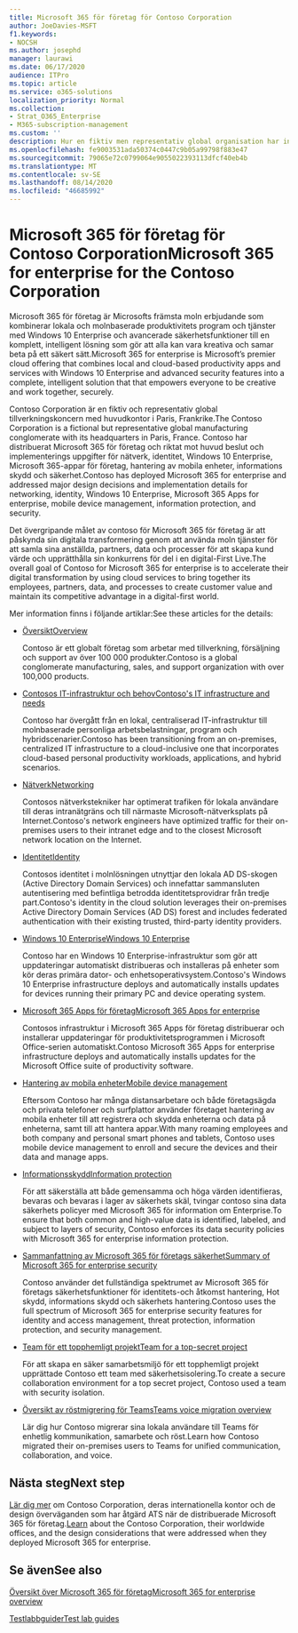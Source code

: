 ```yaml
---
title: Microsoft 365 för företag för Contoso Corporation
author: JoeDavies-MSFT
f1.keywords:
- NOCSH
ms.author: josephd
manager: laurawi
ms.date: 06/17/2020
audience: ITPro
ms.topic: article
ms.service: o365-solutions
localization_priority: Normal
ms.collection:
- Strat_O365_Enterprise
- M365-subscription-management
ms.custom: ''
description: Hur en fiktiv men representativ global organisation har infört Microsoft 365 för företag.
ms.openlocfilehash: fe9003531ada50374c0447c9b05a99798f883e47
ms.sourcegitcommit: 79065e72c0799064e9055022393113dfcf40eb4b
ms.translationtype: MT
ms.contentlocale: sv-SE
ms.lasthandoff: 08/14/2020
ms.locfileid: "46685992"
---
```

# <a name="microsoft-365-for-enterprise-for-the-contoso-corporation"></a><span data-ttu-id="3ba6d-103">Microsoft 365 för företag för Contoso Corporation</span><span class="sxs-lookup"><span data-stu-id="3ba6d-103">Microsoft 365 for enterprise for the Contoso Corporation</span></span>

<span data-ttu-id="3ba6d-104">Microsoft 365 för företag är Microsofts främsta moln erbjudande som kombinerar lokala och molnbaserade produktivitets program och tjänster med Windows 10 Enterprise och avancerade säkerhetsfunktioner till en komplett, intelligent lösning som gör att alla kan vara kreativa och samar beta på ett säkert sätt.</span><span class="sxs-lookup"><span data-stu-id="3ba6d-104">Microsoft 365 for enterprise is Microsoft’s premier cloud offering that combines local and cloud-based productivity apps and services with Windows 10 Enterprise and advanced security features into a complete, intelligent solution that that empowers everyone to be creative and work together, securely.</span></span> 

<span data-ttu-id="3ba6d-105">Contoso Corporation är en fiktiv och representativ global tillverkningskoncern med huvudkontor i Paris, Frankrike.</span><span class="sxs-lookup"><span data-stu-id="3ba6d-105">The Contoso Corporation is a fictional but representative global manufacturing conglomerate with its headquarters in Paris, France.</span></span> <span data-ttu-id="3ba6d-106">Contoso har distribuerat Microsoft 365 för företag och riktat mot huvud beslut och implementerings uppgifter för nätverk, identitet, Windows 10 Enterprise, Microsoft 365-appar för företag, hantering av mobila enheter, informations skydd och säkerhet.</span><span class="sxs-lookup"><span data-stu-id="3ba6d-106">Contoso has deployed Microsoft 365 for enterprise and addressed major design decisions and implementation details for networking, identity, Windows 10 Enterprise, Microsoft 365 Apps for enterprise, mobile device management, information protection, and security.</span></span> 

<span data-ttu-id="3ba6d-107">Det övergripande målet av contoso för Microsoft 365 för företag är att påskynda sin digitala transformering genom att använda moln tjänster för att samla sina anställda, partners, data och processer för att skapa kund värde och upprätthålla sin konkurrens för del i en digital-First Live.</span><span class="sxs-lookup"><span data-stu-id="3ba6d-107">The overall goal of Contoso for Microsoft 365 for enterprise is to accelerate their digital transformation by using cloud services to bring together its employees, partners, data, and processes to create customer value and maintain its competitive advantage in a digital-first world.</span></span>

<span data-ttu-id="3ba6d-108">Mer information finns i följande artiklar:</span><span class="sxs-lookup"><span data-stu-id="3ba6d-108">See these articles for the details:</span></span>

- [<span data-ttu-id="3ba6d-109">Översikt</span><span class="sxs-lookup"><span data-stu-id="3ba6d-109">Overview</span></span>](contoso-overview.md)

  <span data-ttu-id="3ba6d-110">Contoso är ett globalt företag som arbetar med tillverkning, försäljning och support av över 100 000 produkter.</span><span class="sxs-lookup"><span data-stu-id="3ba6d-110">Contoso is a global conglomerate manufacturing, sales, and support organization with over 100,000 products.</span></span>

- [<span data-ttu-id="3ba6d-111">Contosos IT-infrastruktur och behov</span><span class="sxs-lookup"><span data-stu-id="3ba6d-111">Contoso's IT infrastructure and needs</span></span>](contoso-infra-needs.md)

  <span data-ttu-id="3ba6d-112">Contoso har övergått från en lokal, centraliserad IT-infrastruktur till molnbaserade personliga arbetsbelastningar, program och hybridscenarier.</span><span class="sxs-lookup"><span data-stu-id="3ba6d-112">Contoso has been transitioning from an on-premises, centralized IT infrastructure to a cloud-inclusive one that incorporates cloud-based personal productivity workloads, applications, and hybrid scenarios.</span></span>

- [<span data-ttu-id="3ba6d-113">Nätverk</span><span class="sxs-lookup"><span data-stu-id="3ba6d-113">Networking</span></span>](contoso-networking.md)

  <span data-ttu-id="3ba6d-114">Contosos nätverkstekniker har optimerat trafiken för lokala användare till deras intranätgräns och till närmaste Microsoft-nätverksplats på Internet.</span><span class="sxs-lookup"><span data-stu-id="3ba6d-114">Contoso's network engineers have optimized traffic for their on-premises users to their intranet edge and to the closest Microsoft network location on the Internet.</span></span>

- [<span data-ttu-id="3ba6d-115">Identitet</span><span class="sxs-lookup"><span data-stu-id="3ba6d-115">Identity</span></span>](contoso-identity.md)

  <span data-ttu-id="3ba6d-116">Contosos identitet i molnlösningen utnyttjar den lokala AD DS-skogen (Active Directory Domain Services) och innefattar sammansluten autentisering med befintliga betrodda identitetsprovidrar från tredje part.</span><span class="sxs-lookup"><span data-stu-id="3ba6d-116">Contoso's identity in the cloud solution leverages their on-premises Active Directory Domain Services (AD DS) forest and includes federated authentication with their existing trusted, third-party identity providers.</span></span>

- [<span data-ttu-id="3ba6d-117">Windows 10 Enterprise</span><span class="sxs-lookup"><span data-stu-id="3ba6d-117">Windows 10 Enterprise</span></span>](contoso-win10.md)

  <span data-ttu-id="3ba6d-118">Contoso har en Windows 10 Enterprise-infrastruktur som gör att uppdateringar automatiskt distribueras och installeras på enheter som kör deras primära dator- och enhetsoperativsystem.</span><span class="sxs-lookup"><span data-stu-id="3ba6d-118">Contoso's Windows 10 Enterprise infrastructure deploys and automatically installs updates for devices running their primary PC and device operating system.</span></span>

- [<span data-ttu-id="3ba6d-119">Microsoft 365 Apps för företag</span><span class="sxs-lookup"><span data-stu-id="3ba6d-119">Microsoft 365 Apps for enterprise</span></span>](contoso-o365pp.md)

  <span data-ttu-id="3ba6d-120">Contosos infrastruktur i Microsoft 365 Apps för företag distribuerar och installerar uppdateringar för produktivitetsprogrammen i Microsoft Office-serien automatiskt.</span><span class="sxs-lookup"><span data-stu-id="3ba6d-120">Contoso Microsoft 365 Apps for enterprise infrastructure deploys and automatically installs updates for the Microsoft Office suite of productivity software.</span></span>

- [<span data-ttu-id="3ba6d-121">Hantering av mobila enheter</span><span class="sxs-lookup"><span data-stu-id="3ba6d-121">Mobile device management</span></span>](contoso-mdm.md)

  <span data-ttu-id="3ba6d-122">Eftersom Contoso har många distansarbetare och både företagsägda och privata telefoner och surfplattor använder företaget hantering av mobila enheter till att registrera och skydda enheterna och data på enheterna, samt till att hantera appar.</span><span class="sxs-lookup"><span data-stu-id="3ba6d-122">With many roaming employees and both company and personal smart phones and tablets, Contoso uses mobile device management to enroll and secure the devices and their data and manage apps.</span></span>

- [<span data-ttu-id="3ba6d-123">Informationsskydd</span><span class="sxs-lookup"><span data-stu-id="3ba6d-123">Information protection</span></span>](contoso-info-protect.md)

  <span data-ttu-id="3ba6d-124">För att säkerställa att både gemensamma och höga värden identifieras, bevaras och bevaras i lager av säkerhets skäl, tvingar contoso sina data säkerhets policyer med Microsoft 365 för information om Enterprise.</span><span class="sxs-lookup"><span data-stu-id="3ba6d-124">To ensure that both common and high-value data is identified, labeled, and subject to layers of security, Contoso enforces its data security policies with Microsoft 365 for enterprise information protection.</span></span>

- [<span data-ttu-id="3ba6d-125">Sammanfattning av Microsoft 365 för företags säkerhet</span><span class="sxs-lookup"><span data-stu-id="3ba6d-125">Summary of Microsoft 365 for enterprise security</span></span>](contoso-security-summary.md)

  <span data-ttu-id="3ba6d-126">Contoso använder det fullständiga spektrumet av Microsoft 365 för företags säkerhetsfunktioner för identitets-och åtkomst hantering, Hot skydd, informations skydd och säkerhets hantering.</span><span class="sxs-lookup"><span data-stu-id="3ba6d-126">Contoso uses the full spectrum of Microsoft 365 for enterprise security features for identity and access management, threat protection, information protection, and security management.</span></span>

- [<span data-ttu-id="3ba6d-127">Team för ett topphemligt projekt</span><span class="sxs-lookup"><span data-stu-id="3ba6d-127">Team for a top-secret project</span></span>](../solutions/contoso-team-for-top-secret-project.md)

  <span data-ttu-id="3ba6d-128">För att skapa en säker samarbetsmiljö för ett topphemligt projekt upprättade Contoso ett team med säkerhetsisolering.</span><span class="sxs-lookup"><span data-stu-id="3ba6d-128">To create a secure collaboration environment for a top secret project, Contoso used a team with security isolation.</span></span>

- [<span data-ttu-id="3ba6d-129">Översikt av röstmigrering för Teams</span><span class="sxs-lookup"><span data-stu-id="3ba6d-129">Teams voice migration overview</span></span>](https://docs.microsoft.com/MicrosoftTeams/voice-case-study-overview)

  <span data-ttu-id="3ba6d-130">Lär dig hur Contoso migrerar sina lokala användare till Teams för enhetlig kommunikation, samarbete och röst.</span><span class="sxs-lookup"><span data-stu-id="3ba6d-130">Learn how Contoso migrated their on-premises users to Teams for unified communication, collaboration, and voice.</span></span>

## <a name="next-step"></a><span data-ttu-id="3ba6d-131">Nästa steg</span><span class="sxs-lookup"><span data-stu-id="3ba6d-131">Next step</span></span>

<span data-ttu-id="3ba6d-132">[Lär dig mer](contoso-overview.md) om Contoso Corporation, deras internationella kontor och de design överväganden som har åtgärd ATS när de distribuerade Microsoft 365 för företag.</span><span class="sxs-lookup"><span data-stu-id="3ba6d-132">[Learn](contoso-overview.md) about the Contoso Corporation, their worldwide offices, and the design considerations that were addressed when they deployed Microsoft 365 for enterprise.</span></span>


## <a name="see-also"></a><span data-ttu-id="3ba6d-133">Se även</span><span class="sxs-lookup"><span data-stu-id="3ba6d-133">See also</span></span>

[<span data-ttu-id="3ba6d-134">Översikt över Microsoft 365 för företag</span><span class="sxs-lookup"><span data-stu-id="3ba6d-134">Microsoft 365 for enterprise overview</span></span>](microsoft-365-overview.md)

[<span data-ttu-id="3ba6d-135">Testlabbguider</span><span class="sxs-lookup"><span data-stu-id="3ba6d-135">Test lab guides</span></span>](m365-enterprise-test-lab-guides.md)


